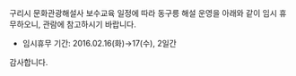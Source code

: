 구리시 문화관광해설사 보수교육 일정에 따라 동구릉 해설 운영을 아래와 같이 임시 휴무하오니, 관람에 참고하시기 바랍니다.

- 임시휴무 기간: 2016.02.16(화)→17(수), 2일간

감사합니다.